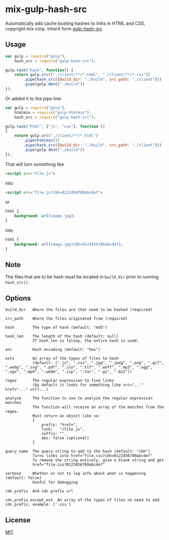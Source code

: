 # mix-gulp-hash-src

Automatically add cache busting hashes to links in HTML and CSS, copyright mix corp.
inherit form [gulp-hash-src](https://www.npmjs.com/package/gulp-hash-src)

## Usage

```js
var gulp = require("gulp"),
    hash_src = require("gulp-hash-src");

gulp.task("hash", function() {
    return gulp.src(["./client/**/*.html", "./client/**/*.css"])
        .pipe(hash_src({build_dir: "./build", src_path: "./client"}))
        .pipe(gulp.dest("./build"))
});
```
Or added it to the pipe line:
```js
var gulp = require("gulp"),
    htmlmin = require("gulp-htmlmin"),
    hash_src = require("gulp-hash-src");

gulp.task("html", ["js", "css"], function ()
{
    return gulp.src("./client/**/*.html")
        .pipe(htmlmin())
        .pipe(hash_src({build_dir: "./build", src_path: "./client"}))
        .pipe(gulp.dest("./build"))
});
```

That will turn something like
```html
<script src="file.js">
```
into
```html
<script src="file.js?cbh=0123456789abcdef">
```
or
```css
html {
    background: url(image.jpg);
}
```
into
```css
html {
    background: url(image.jpg?cbh=0123456789abcdef);
}
```

## Note

The files that are to be hash must be located in `build_dir` prior to running `hash_src()`.

## Options

```
build_dir   Where the files are that need to be hashed (required)

src_path    Where the files originated from (required)

hash        The type of hash (default: "md5")

hash_len    The length of the hash (default: null)
            If hash_len is falsey, the entire hash is used.

enc         Hash encoding (default: "hex")

exts        An array of the types of files to hash
            (default: [".js", ".css", ".jpg", ".jpeg", ".png", ".gif", ".webp", ".svg", ".pdf", ".ico", ".ttf", ".woff", ".mp3", ".ogg", ".ogv", ".mp4", ".webm", ".zip", ".tar", ".gz", ".bz2"])

regex       The regular expression to find links
            (by default it looks for something like src="..." href="..." url(...)

analyze     The function to use to analyze the regular expression matches
            The function will receive an array of the matches from the regex.
            Must return an object like so:
            {
                prefix: "href=",
                link:   "/file.js",
                suffix: "",
                abs: false (optional)
            }

query_name  The query string to add to the hash (default: "cbh")
            Turns links into href="file.css?cbh=0123456789abcdef"
            To remove the string entirely, give a blank string and get
            href="file.css?0123456789abcdef"

verbose     Whether or not to log info about what is happening (default: false)
            Useful for debugging

cdn_prefix  And cdn prefix url

cdn_prefix_except_ext  An array of the types of files no need to add cdn_prefix, example: ['.css']
```

## License
<a href="http://nate.mit-license.org">MIT</a>
